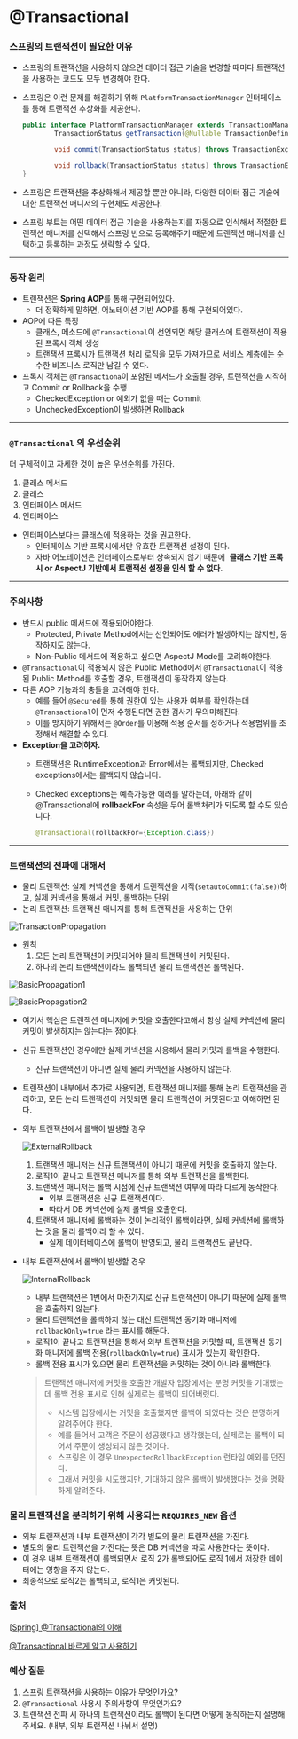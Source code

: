 # @Transactional

### 스프링의 트랜잭션이 필요한 이유

- 스프링의 트랜잭션을 사용하지 않으면 데이터 접근 기술을 변경할 때마다 트랜잭션을 사용하는 코드도 모두 변경해야 한다.
- 스프링은 이런 문제를 해결하기 위해 `PlatformTransactionManager` 인터페이스를 통해 트랜잭션 추상화를 제공한다.

    ```java
    public interface PlatformTransactionManager extends TransactionManager {
    		TransactionStatus getTransaction(@Nullable TransactionDefinition definition) throws TransactionException;
    
    		void commit(TransactionStatus status) throws TransactionException;
    
    		void rollback(TransactionStatus status) throws TransactionException;
    }
    ```

- 스프링은 트랜잭션을 추상화해서 제공할 뿐만 아니라, 다양한 데이터 접근 기술에 대한 트랜잭션 매니저의 구현체도 제공한다.
- 스프링 부트는 어떤 데이터 접근 기술을 사용하는지를 자동으로 인식해서 적절한 트랜잭션 매니저를 선택해서 스프링 빈으로 등록해주기 때문에 트랜잭션 매니저를 선택하고 등록하는 과정도 생략할 수 있다.

---

### 동작 원리

- 트랜잭션은 **Spring AOP**를 통해 구현되어있다.
    - 더 정확하게 말하면, 어노테이션 기반 AOP를 통해 구현되어있다.
- AOP에 따른 특징
    - 클래스, 메소드에 `@Transactional`이 선언되면 해당 클래스에 트랜잭션이 적용된 프록시 객체 생성
    - 트랜잭션 프록시가 트랜잭션 처리 로직을 모두 가져가므로 서비스 계층에는 순수한 비즈니스 로직만 남길 수 있다.
- 프록시 객체는 `@Transactiona`이 포함된 메서드가 호출될 경우, 트랜잭션을 시작하고 Commit or Rollback을 수행
    - CheckedException or 예외가 없을 때는 Commit
    - UncheckedException이 발생하면 Rollback

---

### `@Transactional` 의 우선순위

더 구체적이고 자세한 것이 높은 우선순위를 가진다.

1. 클래스 메서드
2. 클래스
3. 인터페이스 메서드
4. 인터페이스
- 인터페이스보다는 클래스에 적용하는 것을 권고한다.
    - 인터페이스 기반 프록시에서만 유효한 트랜잭션 설정이 된다.
    - 자바 어노테이션은 인터페이스로부터 상속되지 않기 때문에  **클래스 기반 프록시 or AspectJ 기반에서 트랜잭션 설정을 인식 할 수 없다.**

---

### 주의사항

- 반드시 public 메서드에 적용되어야한다.
    - Protected, Private Method에서는 선언되어도 에러가 발생하지는 않지만, 동작하지도 않는다.
    - Non-Public 메서드에 적용하고 싶으면 AspectJ Mode를 고려해야한다.
- `@Transactional`이 적용되지 않은 Public Method에서 `@Transactional`이 적용된 Public Method를 호출할 경우, 트랜잭션이 동작하지 않는다.
- 다른 AOP 기능과의 충돌을 고려해야 한다.
    - 예를 들어 `@Secured`를 통해 권한이 있는 사용자 여부를 확인하는데 `@Transactional`이 먼저 수행된다면 권한 검사가 무의미해진다.
    - 이를 방지하기 위해서는 `@Order`를 이용해 적용 순서를 정하거나 적용범위를 조정해서 해결할 수 있다.
- **Exception을 고려하자.**
    - 트랜잭션은 RuntimeException과 Error에서는 롤백되지만, Checked exceptions에서는 롤백되지 않습니다.
    - Checked exceptions는 예측가능한 에러를 말하는데, 아래와 같이 @Transactional에 **rollbackFor** 속성을 두어 롤백처리가 되도록 할 수도 있습니다.

        ```java
        @Transactional(rollbackFor={Exception.class})
        ```


---

### 트랜잭션의 전파에 대해서

- 물리 트랜잭션: 실제 커넥션을 통해서 트랜잭션을 시작(`setautoCommit(false)`)하고, 실제 커넥션을 통해서 커밋, 롤백하는 단위
- 논리 트랜잭션: 트랜잭션 매니저를 통해 트랜잭션을 사용하는 단위

![TransactionPropagation](img/TransactionPropagation.png)

- 원칙
    1. 모든 논리 트랜잭션이 커밋되어야 물리 트랜잭션이 커밋된다.
    2. 하나의 논리 트랜잭션이라도 롤백되면 물리 트랜잭션은 롤백된다.

![BasicPropagation1](img/BasicPropagation1.png)

![BasicPropagation2](img/BasicPropagation2.png)

- 여기서 핵심은 트랜잭션 매니저에 커밋을 호출한다고해서 항상 실제 커넥션에 물리 커밋이 발생하지는 않는다는 점이다.
- 신규 트랜잭션인 경우에만 실제 커넥션을 사용해서 물리 커밋과 롤백을 수행한다.
    - 신규 트랜잭션이 아니면 실제 물리 커넥션을 사용하지 않는다.
- 트랜잭션이 내부에서 추가로 사용되면, 트랜잭션 매니저를 통해 논리 트랜잭션을 관리하고, 모든 논리 트랜잭션이 커밋되면 물리 트랜잭션이 커밋된다고 이해하면 된다.

- 외부 트랜잭션에서 롤백이 발생할 경우

  ![ExternalRollback](img/ExternalRollback.png)

    1. 트랜잭션 매니저는 신규 트랜잭션이 아니기 때문에 커밋을 호출하지 않는다.
    2. 로직1이 끝나고 트랜잭션 매니저를 통해 외부 트랜잭션을 롤백한다.
    3. 트랜잭션 매니저는 롤백 시점에 신규 트랜잭션 여부에 따라 다르게 동작한다.
        - 외부 트랜잭션은 신규 트랜잭션이다.
        - 따라서 DB 커넥션에 실제 롤백을 호출한다.
    4. 트랜잭션 매니저에 롤백하는 것이 논리적인 롤백이라면, 실제 커넥션에 롤백하는 것을 물리 롤백이라 할 수 있다.
        - 실제 데이터베이스에 롤백이 반영되고, 물리 트랜잭션도 끝난다.
- 내부 트랜잭션에서 롤백이 발생할 경우

  ![InternalRollback](img/InternalRollback.png)

    - 내부 트랜잭션은 1번에서 마찬가지로 신규 트랜잭션이 아니기 때문에 실제 롤백을 호출하지 않는다.
    - 물리 트랜잭션을 롤백하지 않는 대신 트랜잭션 동기화 매니저에 `rollbackOnly=true` 라는 표시를 해둔다.
    - 로직1이 끝나고 트랜잭션을 통해서 외부 트랜잭션을 커밋할 때, 트랜잭션 동기화 매니저에 롤백 전용(`rollbackOnly=true`) 표시가 있는지 확인한다.
    - 롤백 전용 표시가 있으면 물리 트랜잭션을 커밋하는 것이 아니라 롤백한다.

  > 트랜잭션 매니저에 커밋을 호출한 개발자 입장에서는 분명 커밋을 기대했는데 롤백 전용 표시로 인해 실제로는 롤백이 되어버렸다.
  >
  > - 시스템 입장에서는 커밋을 호출했지만 롤백이 되었다는 것은 분명하게 알려주어야 한다.
  > - 예를 들어서 고객은 주문이 성공했다고 생각했는데, 실제로는 롤백이 되어서 주문이 생성되지 않은 것이다.
  > - 스프링은 이 경우 `UnexpectedRollbackException` 런타임 예외를 던진다.
  > - 그래서 커밋을 시도했지만, 기대하지 않은 롤백이 발생했다는 것을 명확하게 알려준다.

### 물리 트랜잭션을 분리하기 위해 사용되는 `REQUIRES_NEW` 옵션

- 외부 트랜잭션과 내부 트랜잭션이 각각 별도의 물리 트랜잭션을 가진다.
- 별도의 물리 트랜잭션을 가진다는 뜻은 DB 커넥션을 따로 사용한다는 뜻이다.
- 이 경우 내부 트랜잭션이 롤백되면서 로직 2가 롤백되어도 로직 1에서 저장한 데이터에는 영향을 주지 않는다.
- 최종적으로 로직2는 롤백되고, 로직1은 커밋된다.

### 출처

[[Spring] @Transactional의 이해](https://imiyoungman.tistory.com/9)

[@Transactional 바르게 알고 사용하기](https://medium.com/gdgsongdo/transactional-바르게-알고-사용하기-7b0105eb5ed6)

### 예상 질문

1. 스프링 트랜잭션을 사용하는 이유가 무엇인가요?
2. `@Transactional` 사용시 주의사항이 무엇인가요?
3. 트랜잭션 전파 시 하나의 트랜잭션이라도 롤백이 된다면 어떻게 동작하는지 설명해주세요. (내부, 외부 트랜잭션 나눠서 설명)